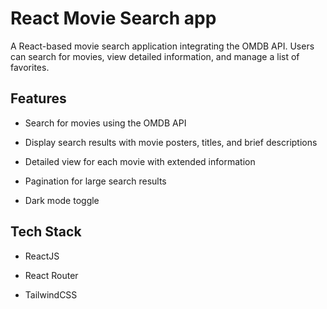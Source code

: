 # React Movie Search app
  A React-based movie search application integrating the OMDB API.
  Users can search for movies, view detailed information, and manage a list of favorites.

  ## Features
 
  - Search for movies using the OMDB API

  - Display search results with movie posters, titles, and brief descriptions

  - Detailed view for each movie with extended information

  - Pagination for large search results

  - Dark mode toggle

  ## Tech Stack

   - ReactJS

   - React Router

   - TailwindCSS
